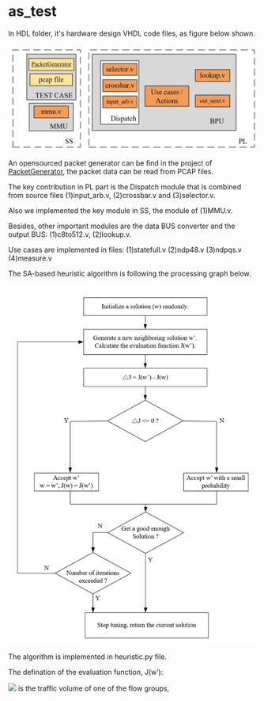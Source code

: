 

# as_test

In HDL folder, it's hardware design VHDL code files, as figure below shown.

![image](https://github.com/qiaosiyi/qiaosiyi.github.io/blob/master/figs/bpu2.jpg)

An opensourced packet generator can be find in the project of [PacketGenerator](https://github.com/NetFPGA/netfpga/wiki/PacketGenerator), the packet data can be read from PCAP files.

The key contribution in PL part is the Dispatch module that is combined from source files (1)input_arb.v, (2)crossbar.v and (3)selector.v.

Also we implemented the key module in SS, the module of (1)MMU.v.


Besides, other important modules are the data BUS converter and the output BUS: (1)c8to512.v, (2)lookup.v.

Use cases are implemented in files: (1)statefull.v (2)ndp48.v (3)ndpqs.v (4)measure.v


The SA-based heuristic algorithm is following the processing graph below.

![image](https://github.com/qiaosiyi/qiaosiyi.github.io/blob/master/figs/saprocess.png)

The algorithm is implemented in heuristic.py file.

The defination of the evaluation function, J(w’):

![](http://latex.codecogs.com/gif.latex?\\D_id[j]) is the traffic volume of one of the flow groups, 

